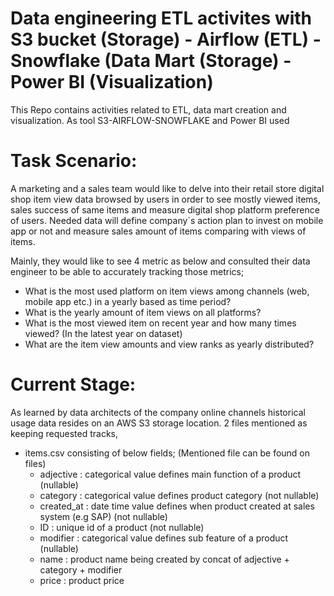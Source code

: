 # Data engineering ETL activites with S3 bucket (Storage) - Airflow (ETL) - Snowflake (Data Mart (Storage) - Power BI (Visualization)
This Repo contains activities related to ETL, data mart creation and visualization. As tool S3-AIRFLOW-SNOWFLAKE and Power BI used

# Task Scenario:
A marketing and a sales team would like to delve into their retail store digital shop item view data browsed by users in order to see mostly viewed items, sales success of same items and measure digital shop platform preference of users.
Needed data will define company`s action plan to invest on mobile app or not and measure sales amount of items comparing with views of items.

Mainly, they would like to see 4 metric as below and consulted their data engineer to be able to accurately tracking those metrics;

  - What is the most used platform on item views among channels (web, mobile app etc.) in a yearly based as time period?
  - What is the yearly amount of item views on all platforms?
  - What is the most viewed item on recent year and how many times viewed? (In the latest year on dataset)
  - What are the item view amounts and view ranks as yearly distributed?

# Current Stage:
As learned by data architects of the company online channels historical usage data resides on an AWS S3 storage location.
2 files mentioned as keeping requested tracks,

* items.csv consisting of below fields; (Mentioned file can be found on files)
  * adjective : categorical value defines main function of a product (nullable)
  * category :  categorical value defines product category (not nullable)
  * created_at : date time value defines when product created at sales system (e.g SAP) (not nullable)
  * ID : unique id of a product (not nullable)
  * modifier : categorical value defines sub feature of a product (nullable)
  * name : product name being created by concat of adjective + category + modifier
  * price : product price





